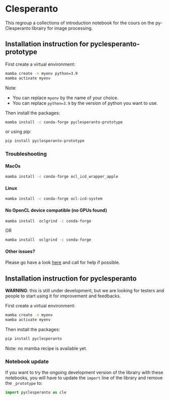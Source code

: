 # Clesperanto

This regroup a collections of introduction notebook for the cours on the py-Clesperanto librairy for image processing.

## Installation instruction for pyclesperanto-prototype

First create a virtual environment:
    
```bash
mamba create -n myenv python=3.9
mamba activate myenv
```
Note:
- You can replace `myenv` by the name of your choice.
- You can replace `python=3.9` by the version of python you want to use.

Then install the packages:
```bash 
mamba install -c conda-forge pyclesperanto-prototype
```
or using pip:
```bash
pip install pyclesperanto-prototype
```

### Troubleshooting

#### MacOs
```bash
mamba install -c conda-forge ocl_icd_wrapper_apple
```
#### Linux
```bash
mamba install -c conda-forge ocl-icd-system
```
#### No OpenCL device compatible (no GPUs found)
```bash
mamba install  oclgrind -c conda-forge
```
OR
```bash
mamba install  oclgrind -c conda-forge
```
#### Other issues? 
Please go have a look [here](https://github.com/clEsperanto/pyclesperanto_prototype/issues) and call for help if possible.



## Installation instruction for pyclesperanto

__WARNING__: this is still under development, but we are looking for testers and people to start using it for improvement and feedbacks.

First create a virtual environment:
    
```bash
mamba create -n myenv
mamba activate myenv
```

Then install the packages:
```bash
pip install pyclesperanto
```

Note: no mamba recipe is available yet.

### Notebook update

If you want to try the ongoing development version of the librairy with these notebooks, you will have to update the `import` line of the library and remove the `_prototype` to:
```python
import pyclesperanto as cle
```